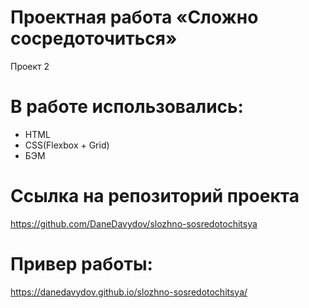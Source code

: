 # Проектная работа «Сложно сосредоточиться»

Проект 2

# В работе использовались:
- HTML
- CSS(Flexbox + Grid)
- БЭМ

# Ссылка на репозиторий проекта
https://github.com/DaneDavydov/slozhno-sosredotochitsya

# Привер работы:
https://danedavydov.github.io/slozhno-sosredotochitsya/
